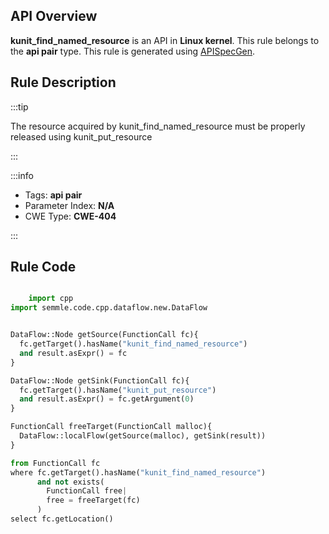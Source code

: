 ---
---


## API Overview
**kunit_find_named_resource** is an API in **Linux kernel**. This rule belongs to the **api pair** type. This rule is generated using [APISpecGen](../../tools/APISpecGen).
## Rule Description

:::tip

The resource acquired by kunit_find_named_resource must be properly released using kunit_put_resource

:::

:::info

- Tags: **api pair**
- Parameter Index: **N/A**
- CWE Type: **CWE-404**

:::

## Rule Code
```python

    import cpp
import semmle.code.cpp.dataflow.new.DataFlow


DataFlow::Node getSource(FunctionCall fc){
  fc.getTarget().hasName("kunit_find_named_resource")
  and result.asExpr() = fc
}

DataFlow::Node getSink(FunctionCall fc){
  fc.getTarget().hasName("kunit_put_resource")
  and result.asExpr() = fc.getArgument(0)
}

FunctionCall freeTarget(FunctionCall malloc){
  DataFlow::localFlow(getSource(malloc), getSink(result))
}

from FunctionCall fc
where fc.getTarget().hasName("kunit_find_named_resource")
      and not exists(
        FunctionCall free| 
        free = freeTarget(fc)
      )
select fc.getLocation()

    
```